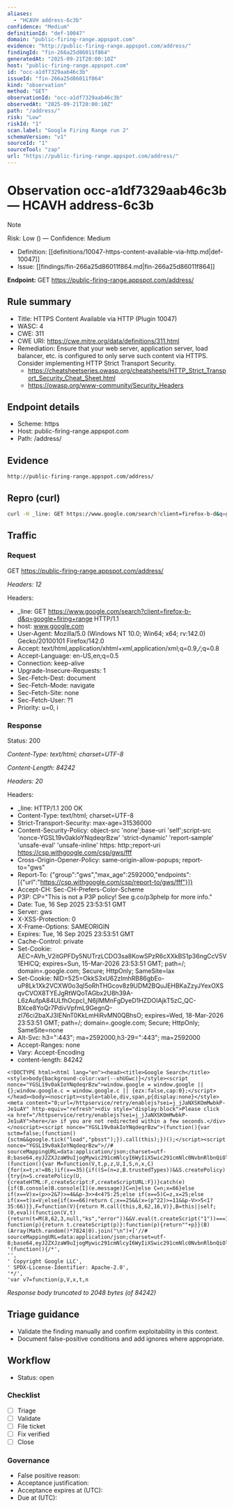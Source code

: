 ```yaml
---
aliases:
  - "HCAVH address-6c3b"
confidence: "Medium"
definitionId: "def-10047"
domain: "public-firing-range.appspot.com"
evidence: "http://public-firing-range.appspot.com/address/"
findingId: "fin-266a25d86011f864"
generatedAt: "2025-09-21T20:00:10Z"
host: "public-firing-range.appspot.com"
id: "occ-a1df7329aab46c3b"
issueId: "fin-266a25d86011f864"
kind: "observation"
method: "GET"
observationId: "occ-a1df7329aab46c3b"
observedAt: "2025-09-21T20:00:10Z"
path: "/address/"
risk: "Low"
riskId: "1"
scan.label: "Google Firing Range run 2"
schemaVersion: "v1"
sourceId: "1"
sourceTool: "zap"
url: "https://public-firing-range.appspot.com/address/"
---
```


# Observation occ-a1df7329aab46c3b — HCAVH address-6c3b

> [!Note]
> Risk: Low () — Confidence: Medium

- Definition: [[definitions/10047-https-content-available-via-http.md|def-10047]]
- Issue: [[findings/fin-266a25d86011f864.md|fin-266a25d86011f864]]

**Endpoint:** GET https://public-firing-range.appspot.com/address/

## Rule summary

- Title: HTTPS Content Available via HTTP (Plugin 10047)
- WASC: 4
- CWE: 311
- CWE URI: https://cwe.mitre.org/data/definitions/311.html
- Remediation: Ensure that your web server, application server, load balancer, etc. is configured to only serve such content via HTTPS. Consider implementing HTTP Strict Transport Security.
  - https://cheatsheetseries.owasp.org/cheatsheets/HTTP_Strict_Transport_Security_Cheat_Sheet.html
  - https://owasp.org/www-community/Security_Headers

## Endpoint details

- Scheme: https
- Host: public-firing-range.appspot.com
- Path: /address/

## Evidence

```
http://public-firing-range.appspot.com/address/
```

## Repro (curl)

```bash
curl -H _line: GET https://www.google.com/search?client=firefox-b-d&q=google+firing+range HTTP/1.1 -H User-Agent: Mozilla/5.0 (Windows NT 10.0; Win64; x64; rv:142.0) Gecko/20100101 Firefox/142.0 -H Accept: text/html,application/xhtml+xml,application/xml;q=0.9,*/*;q=0.8 -H Accept-Language: en-US,en;q=0.5 -H Connection: keep-alive "https://public-firing-range.appspot.com/address/"
```

## Traffic

### Request

GET https://public-firing-range.appspot.com/address/

_Headers: 12_

Headers:
- _line: GET https://www.google.com/search?client=firefox-b-d&q=google+firing+range HTTP/1.1
- host: www.google.com
- User-Agent: Mozilla/5.0 (Windows NT 10.0; Win64; x64; rv:142.0) Gecko/20100101 Firefox/142.0
- Accept: text/html,application/xhtml+xml,application/xml;q=0.9,*/*;q=0.8
- Accept-Language: en-US,en;q=0.5
- Connection: keep-alive
- Upgrade-Insecure-Requests: 1
- Sec-Fetch-Dest: document
- Sec-Fetch-Mode: navigate
- Sec-Fetch-Site: none
- Sec-Fetch-User: ?1
- Priority: u=0, i

### Response

Status: 200

_Content-Type: text/html; charset=UTF-8_

_Content-Length: 84242_

_Headers: 20_

Headers:
- _line: HTTP/1.1 200 OK
- Content-Type: text/html; charset=UTF-8
- Strict-Transport-Security: max-age=31536000
- Content-Security-Policy: object-src 'none';base-uri 'self';script-src 'nonce-YGSL19v0akIoYNqdeqrBzw' 'strict-dynamic' 'report-sample' 'unsafe-eval' 'unsafe-inline' https: http:;report-uri https://csp.withgoogle.com/csp/gws/fff
- Cross-Origin-Opener-Policy: same-origin-allow-popups; report-to="gws"
- Report-To: {"group":"gws","max_age":2592000,"endpoints":[{"url":"https://csp.withgoogle.com/csp/report-to/gws/fff"}]}
- Accept-CH: Sec-CH-Prefers-Color-Scheme
- P3P: CP="This is not a P3P policy! See g.co/p3phelp for more info."
- Date: Tue, 16 Sep 2025 23:53:51 GMT
- Server: gws
- X-XSS-Protection: 0
- X-Frame-Options: SAMEORIGIN
- Expires: Tue, 16 Sep 2025 23:53:51 GMT
- Cache-Control: private
- Set-Cookie: AEC=AVh_V2itGPFDy5NUTrzLCDO3sa8KowSPzR6cXXkBS1p36ngCcV5V1EHlCQ; expires=Sun, 15-Mar-2026 23:53:51 GMT; path=/; domain=.google.com; Secure; HttpOnly; SameSite=lax
- Set-Cookie: NID=525=OkkS3xU62zImhRB86gbEo-uP8Lk1Xk2VCXW0o3qI5oRhTHGcov8z9UDM2BQuJEHBKaZzyJYexOXSqvCVOX8TYEJgRtWQoTAGbx2U8h39A-L6zAufpA84ULfhOcpcI_N6jlMMnFgDyeD1HZDOIAjkT5zC_QC-BXce8YoQr7PdivVpfmL9GegnQ-zl76ci2baXJ3IENnT0KkLmHiRvMN0QBhsO; expires=Wed, 18-Mar-2026 23:53:51 GMT; path=/; domain=.google.com; Secure; HttpOnly; SameSite=none
- Alt-Svc: h3=":443"; ma=2592000,h3-29=":443"; ma=2592000
- Accept-Ranges: none
- Vary: Accept-Encoding
- content-length: 84242

```http
<!DOCTYPE html><html lang="en"><head><title>Google Search</title><style>body{background-color:var(--xhUGwc)}</style><script nonce="YGSL19v0akIoYNqdeqrBzw">window.google = window.google || {};window.google.c = window.google.c || {ezx:false,cap:0};</script></head><body><noscript><style>table,div,span,p{display:none}</style><meta content="0;url=/httpservice/retry/enablejs?sei=j_jJaNXSKOmMwbkP-Je1uAY" http-equiv="refresh"><div style="display:block">Please click <a href="/httpservice/retry/enablejs?sei=j_jJaNXSKOmMwbkP-Je1uAY">here</a> if you are not redirected within a few seconds.</div></noscript><script nonce="YGSL19v0akIoYNqdeqrBzw">(function(){var sctm=false;(function(){sctm&&google.tick("load","pbsst");}).call(this);})();</script><script nonce="YGSL19v0akIoYNqdeqrBzw">//# sourceMappingURL=data:application/json;charset=utf-8;base64,eyJ2ZXJzaW9uIjogMywic291cmNlcyI6WyIiXSwic291cmNlc0NvbnRlbnQiOlsiICJdLCJuYW1lcyI6WyJjbG9zdXJlRHluYW1pY0J1dHRvbiJdLCJtYXBwaW5ncyI6IkFBQUE7QUFBQTtBQUFBO0FBQUE7QUFBQTtBQUFBO0FBQUEifQ==
(function(){var M=function(V,t,p,z,U,I,S,n,x,C){for(x=t;x!=86;)if(x==35){if((S=(n=z,B.trustedTypes))&&S.createPolicy){try{n=S.createPolicy(U,{createHTML:F,createScript:F,createScriptURL:F})}catch(e){if(B.console)B.console[I](e.message)}C=n}else C=n;x=66}else if(x==V)x=(p>>2&7)>=4&&p-3>>4<4?5:25;else if(x==5)C=z,x=25;else if(x==t)x=V;else{if(x==66)return C;x==25&&(x=(p^22)>=11&&p-V>>5<1?35:66)}},F=function(V){return M.call(this,8,62,16,V)},B=this||self;(0,eval)(function(V,t){return(t=M(8,62,3,null,"ks","error"))&&V.eval(t.createScript("1"))===1?function(p){return t.createScript(p)}:function(p){return""+p}}(B)(Array(Math.random()*7824|0).join("\n")+['//# sourceMappingURL=data:application/json;charset=utf-8;base64,eyJ2ZXJzaW9uIjogMywic291cmNlcyI6WyIiXSwic291cmNlc0NvbnRlbnQiOlsiICJdLCJuYW1lcyI6WyJjbG9zdXJlRHluYW1pY0J1dHRvbiJdLCJtYXBwaW5ncyI6IkFBQUE7QUFBQTtBQUFBO0FBQUE7QUFBQTtBQUFBO0FBQUEifQ==',
'(function(){/*',
'',
' Copyright Google LLC',
' SPDX-License-Identifier: Apache-2.0',
'*/',
'var v7=function(p,V,x,t,n
```

_Response body truncated to 2048 bytes (of 84242)_

## Triage guidance

- Validate the finding manually and confirm exploitability in this context.
- Document false-positive conditions and add ignores where appropriate.

## Workflow

- Status: open

### Checklist

- [ ] Triage
- [ ] Validate
- [ ] File ticket
- [ ] Fix verified
- [ ] Close

### Governance

- False positive reason: 
- Acceptance justification: 
- Acceptance expires at (UTC): 
- Due at (UTC): 
